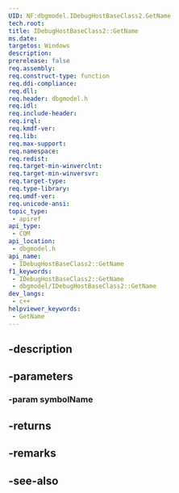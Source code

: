 ```yaml
---
UID: NF:dbgmodel.IDebugHostBaseClass2.GetName
tech.root: 
title: IDebugHostBaseClass2::GetName
ms.date: 
targetos: Windows
description: 
prerelease: false
req.assembly: 
req.construct-type: function
req.ddi-compliance: 
req.dll: 
req.header: dbgmodel.h
req.idl: 
req.include-header: 
req.irql: 
req.kmdf-ver: 
req.lib: 
req.max-support: 
req.namespace: 
req.redist: 
req.target-min-winverclnt: 
req.target-min-winversvr: 
req.target-type: 
req.type-library: 
req.umdf-ver: 
req.unicode-ansi: 
topic_type:
 - apiref
api_type:
 - COM
api_location:
 - dbgmodel.h
api_name:
 - IDebugHostBaseClass2::GetName
f1_keywords:
 - IDebugHostBaseClass2::GetName
 - dbgmodel/IDebugHostBaseClass2::GetName
dev_langs:
 - c++
helpviewer_keywords:
 - GetName
---
```


## -description

## -parameters

### -param symbolName

## -returns

## -remarks

## -see-also

